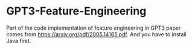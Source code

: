# GPT3-Feature-Engineering

Part of the code implementation of feature engineering in GPT3 paper comes from https://arxiv.org/pdf/2005.14165.pdf. And you have to install Java first.

